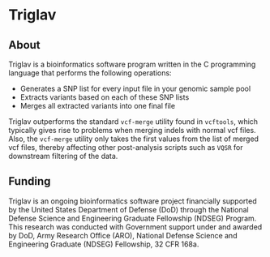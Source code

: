 # Triglav

## About

Triglav is a bioinformatics software program written in the C programming language that performs the following operations:

* Generates a SNP list for every input file in your genomic sample pool
* Extracts variants based on each of these SNP lists
* Merges all extracted variants into one final file

Triglav outperforms the standard `vcf-merge` utility found in `vcftools`, which typically gives rise to problems when merging indels with normal vcf files.  Also, the `vcf-merge` utility only takes the first values from the list of merged vcf files, thereby affecting other post-analysis scripts such as `VQSR` for downstream filtering of the data. 

## Funding

Triglav is an ongoing bioinformatics software project financially supported by the
United States Department of Defense (DoD) through the National Defense Science and Engineering
Graduate Fellowship (NDSEG) Program. This research was conducted with Government support under
and awarded by DoD, Army Research Office (ARO), National Defense Science and Engineering
Graduate (NDSEG) Fellowship, 32 CFR 168a.
